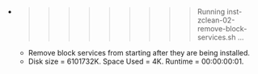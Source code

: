 * >>>>>>>>> Running inst-zclean-02-remove-block-services.sh ...
  * Remove block services from starting after they are being installed.
  * Disk size = 6101732K. Space Used = 4K. Runtime = 00:00:00:01.
